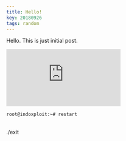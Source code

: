 ```yaml
---
title: Hello!
key: 20180926
tags: random
---
```


Hello. This is just initial post.
<!--more-->

<div class="container">
<iframe max-width="760" max-height="515" src="https://www.youtube.com/embed/XeI8E20ZUE4" frameborder="0" allow="autoplay; encrypted-media" allowfullscreen></iframe></div>

```bash
root@indoxploit:~# restart
```
##

./exit
